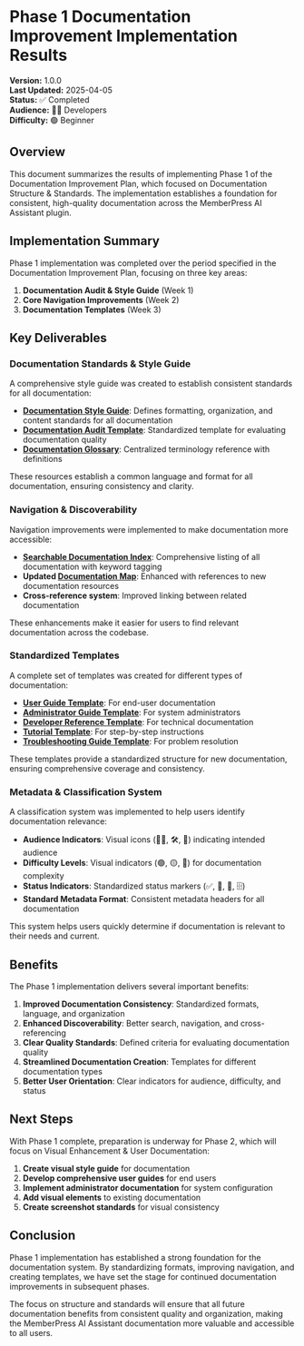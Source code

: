 # Phase 1 Documentation Improvement Implementation Results

**Version:** 1.0.0  
**Last Updated:** 2025-04-05  
**Status:** ✅ Completed  
**Audience:** 👩‍💻 Developers  
**Difficulty:** 🟢 Beginner

## Overview

This document summarizes the results of implementing Phase 1 of the Documentation Improvement Plan, which focused on Documentation Structure & Standards. The implementation establishes a foundation for consistent, high-quality documentation across the MemberPress AI Assistant plugin.

## Implementation Summary

Phase 1 implementation was completed over the period specified in the Documentation Improvement Plan, focusing on three key areas:

1. **Documentation Audit & Style Guide** (Week 1)
2. **Core Navigation Improvements** (Week 2)
3. **Documentation Templates** (Week 3)

## Key Deliverables

### Documentation Standards & Style Guide

A comprehensive style guide was created to establish consistent standards for all documentation:

- **[Documentation Style Guide](documentation-style-guide.md)**: Defines formatting, organization, and content standards for all documentation
- **[Documentation Audit Template](documentation-audit-template.md)**: Standardized template for evaluating documentation quality
- **[Documentation Glossary](documentation-glossary.md)**: Centralized terminology reference with definitions

These resources establish a common language and format for all documentation, ensuring consistency and clarity.

### Navigation & Discoverability

Navigation improvements were implemented to make documentation more accessible:

- **[Searchable Documentation Index](searchable-documentation-index.md)**: Comprehensive listing of all documentation with keyword tagging
- **Updated [Documentation Map](documentation-map.md)**: Enhanced with references to new documentation resources
- **Cross-reference system**: Improved linking between related documentation

These enhancements make it easier for users to find relevant documentation across the codebase.

### Standardized Templates

A complete set of templates was created for different types of documentation:

- **[User Guide Template](../../templates/user-guide-template.md)**: For end-user documentation
- **[Administrator Guide Template](../../templates/admin-guide-template.md)**: For system administrators
- **[Developer Reference Template](../../templates/developer-reference-template.md)**: For technical documentation
- **[Tutorial Template](../../templates/tutorial-template.md)**: For step-by-step instructions
- **[Troubleshooting Guide Template](../../templates/troubleshooting-guide-template.md)**: For problem resolution

These templates provide a standardized structure for new documentation, ensuring comprehensive coverage and consistency.

### Metadata & Classification System

A classification system was implemented to help users identify documentation relevance:

- **Audience Indicators**: Visual icons (👩‍💻, 🛠️, 👤) indicating intended audience
- **Difficulty Levels**: Visual indicators (🟢, 🟡, 🔴) for documentation complexity
- **Status Indicators**: Standardized status markers (✅, 🚧, 🔮, 🗄️)
- **Standard Metadata Format**: Consistent metadata headers for all documentation

This system helps users quickly determine if documentation is relevant to their needs and current.

## Benefits

The Phase 1 implementation delivers several important benefits:

1. **Improved Documentation Consistency**: Standardized formats, language, and organization
2. **Enhanced Discoverability**: Better search, navigation, and cross-referencing
3. **Clear Quality Standards**: Defined criteria for evaluating documentation quality
4. **Streamlined Documentation Creation**: Templates for different documentation types
5. **Better User Orientation**: Clear indicators for audience, difficulty, and status

## Next Steps

With Phase 1 complete, preparation is underway for Phase 2, which will focus on Visual Enhancement & User Documentation:

1. **Create visual style guide** for documentation
2. **Develop comprehensive user guides** for end users
3. **Implement administrator documentation** for system configuration
4. **Add visual elements** to existing documentation
5. **Create screenshot standards** for visual consistency

## Conclusion

Phase 1 implementation has established a strong foundation for the documentation system. By standardizing formats, improving navigation, and creating templates, we have set the stage for continued documentation improvements in subsequent phases.

The focus on structure and standards will ensure that all future documentation benefits from consistent quality and organization, making the MemberPress AI Assistant documentation more valuable and accessible to all users.